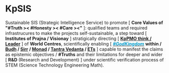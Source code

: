 # KpSIS

Sustainable SIS (Strategic Intelligence Service) to promote [ <b>Core Values of "#Truth &gt;&lt; #Honesty &gt;&lt; #Care &gt;&lt;"</b> ]: qualified teams and required infrastrucures to make the projects self-sustainable, a step toward [ <b>Institutes of Prajna / Visionay</b> ] stratigically directing [ <b><a href="https://github.com/khaiphong/kp_pmo/tree/main/think" target="_blank">KpPMO think / Leader</a></b> ] of <b>World Centres</b>, scientifically enabling [ <a href="https://www.youtube.com/watch?v=-mybfas-ac8" target="_blank"><span style="color: #0099cc; font-weight: bold; font-style: italic; ">#GodKingdom</span></a> <b>within / <a href="https://blog.khaiphong.io/2023/09/a-light-out-of-darkness.html#Section_1.2" target="_blank">Budh</a> / <a href="https://www.youtube.com/watch?v=ClESc4mIpv8" target="_blank">Sirr</a> / <a href="https://www.youtube.com/watch?v=MlMJPpPY-js" target="_blank">Monad</a> / <a href="https://www.youtube.com/watch?v=UsI8m8b4Fgo" target="_blank">Tantra Vedanta</a> / <a href="https://www.dropbox.com/scl/fi/kaiw1p9gy4u52ybjjl6i6/Verbatim-apology.docx?rlkey=2l3g8kzdi880ee0ofcuha4f3d&e=2&st=7ts3pw9f&dl=0" target="_blank">ETs</a></b> ] capable to manifest the claims as epistemic objectives / <b>#Truths</b> and their limitations for deeper and wider [ <b>R&amp;D</b> (Research and Development) ] under scientific verification process of STEM (Science Technology Engineering Math).
